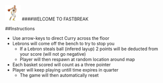 <img src="https://raw.githubusercontent.com/cynorfleet/Mwsu-2D-Gaming-Norfleet/master/Program%201/assets/Curry_right.png" width="50" height="50" />
####WELCOME TO FASTBREAK

##Instructions
- Use arrow-keys to direct Curry across the floor
- Lebrons will come off the bench to try to stop you
  - If a Lebron steals ball (infered layup) 2 points will be deducted from your score (will not go negative)
  - Player will then respawn at random location around map
- Each basket scored will count as a three pointer
- Player will keep playing untill time expires in quarter
  - The game will then automatically reset
